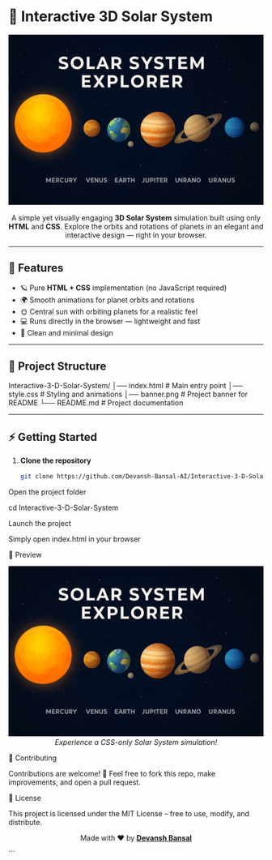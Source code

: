 # 🌌 Interactive 3D Solar System

![Banner](./banner.png)

<p align="center">
   A simple yet visually engaging <b>3D Solar System</b> simulation built using only <b>HTML</b> and <b>CSS</b>.  
   Explore the orbits and rotations of planets in an elegant and interactive design — right in your browser.
</p>

---

## 🚀 Features

- 🪐 Pure **HTML + CSS** implementation (no JavaScript required)  
- 🌍 Smooth animations for planet orbits and rotations  
- 🌞 Central sun with orbiting planets for a realistic feel  
- 💻 Runs directly in the browser — lightweight and fast  
- 🎨 Clean and minimal design  

---

## 📂 Project Structure
Interactive-3-D-Solar-System/
│── index.html # Main entry point
│── style.css # Styling and animations
│── banner.png # Project banner for README
└── README.md # Project documentation


---

## ⚡ Getting Started

1. **Clone the repository**  
   ```bash
   git clone https://github.com/Devansh-Bansal-AI/Interactive-3-D-Solar-System.git

Open the project folder

cd Interactive-3-D-Solar-System


Launch the project

Simply open index.html in your browser

📸 Preview
<p align="center"> <img src="./banner.png" alt="Preview of 3D Solar System" width="700"/> <br> <i>Experience a CSS-only Solar System simulation!</i> </p>
🤝 Contributing

Contributions are welcome! 🚀
Feel free to fork this repo, make improvements, and open a pull request.

📜 License

This project is licensed under the MIT License – free to use, modify, and distribute.

<p align="center"> Made with ❤️ by <b><a href="https://github.com/Devansh-Bansal-AI">Devansh Bansal</a></b> </p> ```
